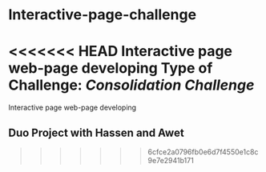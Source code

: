 # Interactive-page-challenge
<<<<<<< HEAD
Interactive page web-page developing 
Type of Challenge: _Consolidation Challenge_
=======
Interactive page web-page developing


## Duo Project with Hassen and Awet
>>>>>>> 6cfce2a0796fb0e6d7f4550e1c8c9e7e2941b171
